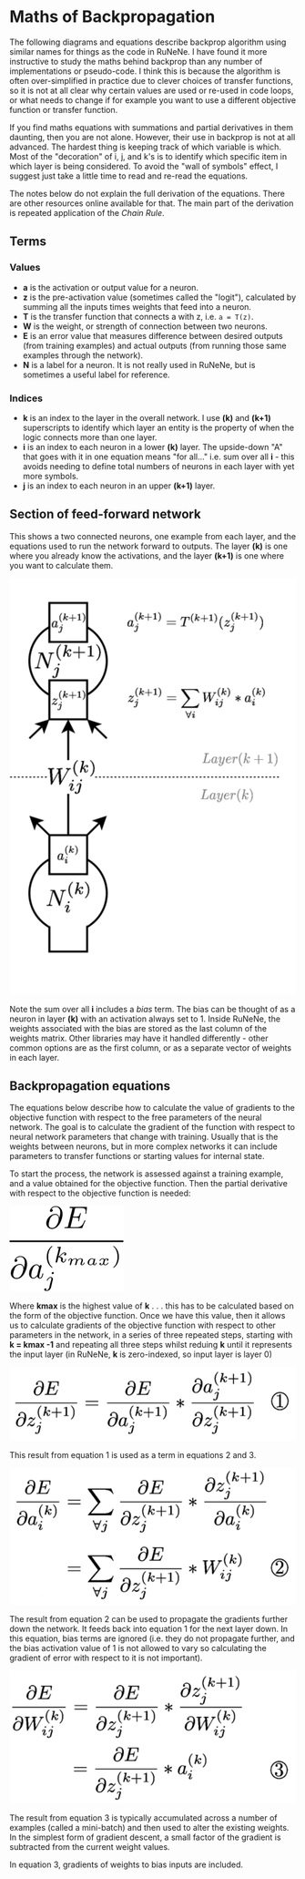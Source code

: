 # Maths of Backpropagation

The following diagrams and equations describe backprop algorithm using similar names for things as the code in
RuNeNe. I have found it more instructive to study the maths behind backprop than any number of
implementations or pseudo-code. I think this is because the algorithm is often over-simplified in practice
due to clever choices of transfer functions, so it is not at all clear why certain values are
used or re-used in code loops, or what needs to change if for example you want to use a different
objective function or transfer function.

If you find maths equations with summations and partial derivatives in them daunting, then you are
not alone. However, their use in backprop is not at all advanced. The hardest thing is keeping
track of which variable is which. Most of the "decoration" of i, j, and k's is to identify
which specific item in which layer is being considered. To avoid the "wall of symbols" effect, I
suggest just take a little time to read and re-read the equations.

The notes below do not explain the full derivation of the equations. There are other resources
online available for that. The main part of the derivation is repeated application of the *Chain Rule*.

## Terms

### Values

 * **a** is the activation or output value for a neuron.
 * **z** is the pre-activation value (sometimes called the "logit"), calculated by summing all the inputs times weights that feed into a neuron.
 * **T** is the transfer function that connects a with z, i.e. ```a = T(z)```.
 * **W** is the weight, or strength of connection between two neurons.
 * **E** is an error value that measures difference between desired outputs (from training examples) and actual outputs (from running those same examples through the network).
 * **N** is a label for a neuron. It is not really used in RuNeNe, but is sometimes a useful label for reference.

### Indices

 * **k** is an index to the layer in the overall network. I use **(k)** and **(k+1)** superscripts to identify which layer an entity is the property of when the logic connects more than one layer.
 * **i** is an index to each neuron in a lower **(k)** layer. The upside-down "A" that goes with it in one equation means "for all..." i.e. sum over all **i** - this avoids needing to define total numbers of neurons in each layer with yet more symbols.
 * **j** is an index to each neuron in an upper **(k+1)** layer.

## Section of feed-forward network

This shows a two connected neurons, one example from each layer, and the equations used to run the
network forward to outputs. The layer **(k)** is one where you already know the activations, and the
layer **(k+1)** is one where you want to calculate them.

![Sample neurons and params](backprop_explain_feed_forward_diagram.png)

Note the sum over all **i** includes a *bias* term. The bias can be thought of as a neuron
in layer **(k)** with an activation always set to 1. Inside RuNeNe, the weights associated with the bias are stored as the
last column of the weights matrix. Other libraries may have it handled differently - other common options are
as the first column, or as a separate vector of weights in each layer.

## Backpropagation equations

The equations below describe how to calculate the value of gradients to the objective function with respect
to the free parameters of the neural network. The
goal is to calculate the gradient of the function with respect to neural network parameters that change
with training. Usually that is the weights between neurons, but in more complex networks it can include
parameters to transfer functions or starting values for internal state.

To start the process, the network is assessed against a training example, and a value obtained for
the objective function. Then the partial derivative with respect to the objective function is needed:

![Backprop start gradient](backprop_starting_derivatives.png)

 Where **kmax** is the highest value of **k** . . . this has to be calculated based on the form of the objective function.
 Once we have this value,
 then it allows us to calculate gradients of the objective function with respect to other parameters
 in the network, in a series of three repeated steps, starting with **k = kmax -1** and repeating
 all three steps whilst reduing **k** until it represents the input layer (in RuNeNe, **k** is
 zero-indexed, so input layer is layer 0)

![Backprop equation 1](backprop_equation_01.png)

This result from equation 1 is used as a term in equations 2 and 3.

![Backprop equation 2](backprop_equation_02.png)

The result from equation 2 can be used to propagate the gradients further down the network. It feeds
back into equation 1 for the next layer down. In this equation, bias terms are ignored (i.e. they do
not propagate further, and the bias activation value of 1 is not allowed to vary so calculating the gradient of
error with respect to it is not important).

![Backprop equation 3](backprop_equation_03.png)

The result from equation 3 is typically accumulated across a number of examples (called a mini-batch)
and then used to alter the existing weights. In the simplest form of gradient descent, a small factor of
the gradient is subtracted from the current weight values.

In equation 3, gradients of weights to bias inputs are included.
